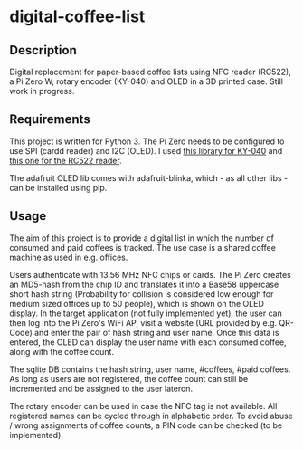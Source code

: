 # digital-coffee-list
## Description
Digital replacement for paper-based coffee lists using NFC reader (RC522), a Pi Zero W, rotary encoder (KY-040) and OLED in a 3D printed case.
Still work in progress.

## Requirements
This project is written for Python 3. The Pi Zero needs to be configured to use SPI (cardd reader) and I2C (OLED). 
I used [this library for KY-040](https://github.com/martinohanlon/KY040) and
[this one for the RC522 reader](https://github.com/pimylifeup/MFRC522-python).

The adafruit OLED lib comes with adafruit-blinka, which - as all other libs - can be installed using pip.

## Usage
The aim of this project is to provide a digital list in which the number of consumed and paid coffees is tracked. 
The use case is a shared coffee machine as used in e.g. offices.

Users authenticate with 13.56 MHz NFC chips or cards. The Pi Zero creates an MD5-hash from the chip ID and translates it into a Base58 uppercase short hash string (Probability for collision is considered low enough for medium sized offices up to 50 people), which is shown on the OLED display.
In the target application (not fully implemented yet), the user can then log into the Pi Zero's WiFi AP, visit a website (URL provided by e.g. QR-Code) and enter the pair of hash string and user name. Once this data is entered, the OLED can display the user name with each consumed coffee, along with the coffee count.

The sqlite DB contains the hash string, user name, #coffees, #paid coffees. As long as users are not registered, the coffee count can still be incremented and be assigned to the user lateron.

The rotary encoder can be used in case the NFC tag is not available. All registered names can be cycled through in alphabetic order. To avoid abuse / wrong assignments of coffee counts, a PIN code can be checked (to be implemented).
